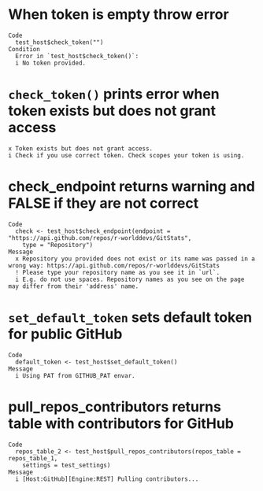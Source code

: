 # When token is empty throw error

    Code
      test_host$check_token("")
    Condition
      Error in `test_host$check_token()`:
      i No token provided.

# `check_token()` prints error when token exists but does not grant access

    x Token exists but does not grant access.
    i Check if you use correct token. Check scopes your token is using.

# check_endpoint returns warning and FALSE if they are not correct

    Code
      check <- test_host$check_endpoint(endpoint = "https://api.github.com/repos/r-worlddevs/GitStats",
        type = "Repository")
    Message
      x Repository you provided does not exist or its name was passed in a wrong way: https://api.github.com/repos/r-worlddevs/GitStats
      ! Please type your repository name as you see it in `url`.
      i E.g. do not use spaces. Repository names as you see on the page may differ from their 'address' name.

# `set_default_token` sets default token for public GitHub

    Code
      default_token <- test_host$set_default_token()
    Message
      i Using PAT from GITHUB_PAT envar.

# pull_repos_contributors returns table with contributors for GitHub

    Code
      repos_table_2 <- test_host$pull_repos_contributors(repos_table = repos_table_1,
        settings = test_settings)
    Message
      i [Host:GitHub][Engine:REST] Pulling contributors...

